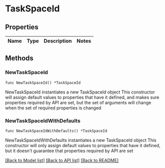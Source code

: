 # TaskSpaceId

## Properties

Name | Type | Description | Notes
------------ | ------------- | ------------- | -------------

## Methods

### NewTaskSpaceId

`func NewTaskSpaceId() *TaskSpaceId`

NewTaskSpaceId instantiates a new TaskSpaceId object
This constructor will assign default values to properties that have it defined,
and makes sure properties required by API are set, but the set of arguments
will change when the set of required properties is changed

### NewTaskSpaceIdWithDefaults

`func NewTaskSpaceIdWithDefaults() *TaskSpaceId`

NewTaskSpaceIdWithDefaults instantiates a new TaskSpaceId object
This constructor will only assign default values to properties that have it defined,
but it doesn't guarantee that properties required by API are set


[[Back to Model list]](../README.md#documentation-for-models) [[Back to API list]](../README.md#documentation-for-api-endpoints) [[Back to README]](../README.md)



